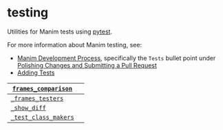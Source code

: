 # testing

Utilities for Manim tests using [pytest](https://pytest.org).

For more information about Manim testing, see:

- [Manim Development Process](../contributing/development.md), specifically the `Tests` bullet
  point under [Polishing Changes and Submitting a Pull Request](../contributing/development.md#polishing-changes-and-submitting-a-pull-request)
- [Adding Tests](../contributing/testing.md)

| [`frames_comparison`](manim.utils.testing.frames_comparison.md#module-manim.utils.testing.frames_comparison)    |    |
|-----------------------------------------------------------------------------------------------------------------|----|
| [`_frames_testers`](manim.utils.testing._frames_testers.md#module-manim.utils.testing._frames_testers)          |    |
| [`_show_diff`](manim.utils.testing._show_diff.md#module-manim.utils.testing._show_diff)                         |    |
| [`_test_class_makers`](manim.utils.testing._test_class_makers.md#module-manim.utils.testing._test_class_makers) |    |
